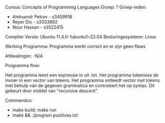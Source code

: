 Cursus: Concepts of Programming Languages
Groep: ?
Groep-leden:
- Aleksandr Petrov - s3459918
- Reyer Dix - s3333892
- Nour Hassan - s3522415

Compiler Versie: 
  Ubuntu 11.4.0-1ubuntu1~22.04
Besturingssysteem:
  Linux

Werking Programma:
  Programma werkt correct en er zijn geen flaws

Afdwalingen:
  -N/A

Programma flow:

Het programma leest een expressie in uit <bestand>.txt.
  Het programma tokenises de invoer in een vector van tokens.
  Het programma ontleedt vector met tokens met behulp van de gegeven grammatica
  en controleert het op syntax.
  Dit gebeurt door middel van "recursive descent". 
  
Commandos:
  - make build; make run
  - make && ./program  positives.txt
